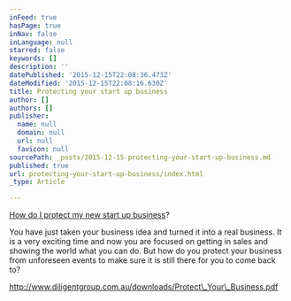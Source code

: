 ```yaml
---
inFeed: true
hasPage: true
inNav: false
inLanguage: null
starred: false
keywords: []
description: ''
datePublished: '2015-12-15T22:08:36.473Z'
dateModified: '2015-12-15T22:08:16.630Z'
title: Protecting your start up business
author: []
authors: []
publisher:
  name: null
  domain: null
  url: null
  favicon: null
sourcePath: _posts/2015-12-15-protecting-your-start-up-business.md
published: true
url: protecting-your-start-up-business/index.html
_type: Article

---
```

[How do I protect my new start up business][0]?

You have just taken your business idea and turned it into a real business. It is a very exciting time and now you are focused on getting in sales and showing the world what you can do. But how do you protect your business from unforeseen events to make sure it is still there for you to come back to?

http://www.diligentgroup.com.au/downloads/Protect\_Your\_Business.pdf

[0]: http://www.diligentgroup.com.au/downloads/Protect_Your_Business.pdf